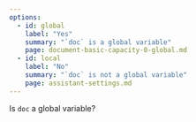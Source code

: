 ```yaml
---
options:
  - id: global
    label: "Yes"
    summary: "`doc` is a global variable"
    page: document-basic-capacity-0-global.md
  - id: local
    label: "No"
    summary: "`doc` is not a global variable"
    page: assistant-settings.md
--- 
```


Is `doc` a global variable?